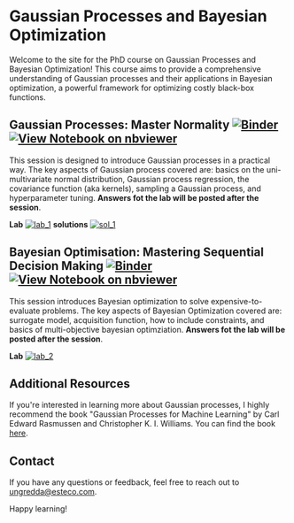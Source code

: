 # Gaussian Processes and Bayesian Optimization

Welcome to the site for the PhD course on Gaussian Processes and Bayesian Optimization! This course aims to provide a comprehensive understanding of Gaussian processes and their applications in Bayesian optimization, a powerful framework for optimizing costly black-box functions.


## Gaussian Processes: Master Normality [![Binder](https://mybinder.org/badge_logo.svg)](https://mybinder.org/v2/gh/JuanUngredda/PhD_course/HEAD?urlpath=%2Fnotebooks%2FGaussian_Processes.ipynb) [![View Notebook on nbviewer](https://img.shields.io/badge/pdf-slides-red)](https://github.com/JuanUngredda/PhD_course/blob/main/slides/Gaussian_processes.pdf) 

This session is designed to introduce Gaussian processes in a practical way. The key aspects of Gaussian process covered are: basics on the uni-multivariate normal distribution, Gaussian process regression, the covariance function (aka kernels), sampling a Gaussian process, and hyperparameter tuning. **Answers fot the lab will be posted after the session**.

**Lab** [![lab_1](https://colab.research.google.com/assets/colab-badge.svg)](https://colab.research.google.com/drive/1-JT5nZmXHOzYBxH6-wTCrHVZUexuJ6BG?#forceEdit=true&sandboxMode=true&usp=sharing) **solutions** [![sol_1](https://colab.research.google.com/assets/colab-badge.svg)](https://colab.research.google.com/drive/1-JT5nZmXHOzYBxH6-wTCrHVZUexuJ6BG#scrollTo=NHTJdi5hn9a2&forceEdit=true&sandboxMode=true&usp=sharing)


## Bayesian Optimisation: Mastering Sequential Decision Making [![Binder](https://mybinder.org/badge_logo.svg)](https://mybinder.org/v2/gh/JuanUngredda/PhD_course/HEAD?urlpath=%2Fnotebooks%2FBayesian_Optimisation.ipynb) [![View Notebook on nbviewer](https://img.shields.io/badge/pdf-slides-red)](https://github.com/JuanUngredda/PhD_course/blob/main/slides/Bayesian%20optimization.pdf) 

This session introduces Bayesian optimization to solve expensive-to-evaluate problems. The key aspects of Bayesian Optimization covered are: surrogate model, acquisition function, how to include constraints, and basics of multi-objective bayesian optimziation. **Answers fot the lab will be posted after the session**.

**Lab**  [![lab_2](https://colab.research.google.com/assets/colab-badge.svg)](https://colab.research.google.com/drive/1d5k-iDqVnMLnETAmL4x4TFxRtRJBrsoa#scrollTo=ntmTUroDGIpg&forceEdit=true&sandboxMode=true&usp=sharing)

## Additional Resources


If you're interested in learning more about Gaussian processes, I highly recommend the book "Gaussian Processes for Machine Learning" by Carl Edward Rasmussen and Christopher K. I. Williams. You can find the book [here](https://gaussianprocess.org/gpml/chapters/RW.pdf).



## Contact

If you have any questions or feedback, feel free to reach out to [ungredda@esteco.com](mailto:ungredda@esteco.com).

Happy learning!
